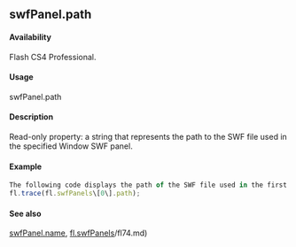 ## swfPanel.path

#### Availability

Flash CS4 Professional.

#### Usage

swfPanel.path

#### Description

Read-only property: a string that represents the path to the SWF file used in the specified Window SWF panel.

#### Example

```javascript
The following code displays the path of the SWF file used in the first registered Window SWF panel in the Output panel:
fl.trace(fl.swfPanels\[0\].path);

```
#### See also

[swfPanel.name](../swfPanel_object/swfPane3.md), [fl.swfPanels](../flash_object_(fl)/fl74.md)/fl74.md)
